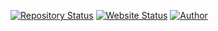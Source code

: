 
[![Repository Status](https://img.shields.io/badge/Repository%20Status-Maintained-dark%20green.svg)]()
[![Website Status](https://img.shields.io/badge/Website%20Status-Online-green)]()
[![Author](https://img.shields.io/badge/Author-Aditya%20Mishra%20Singh-blue.svg)]()
